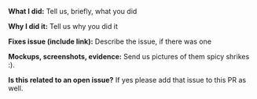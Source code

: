 **What I did:**
Tell us, briefly, what you did

**Why I did it:**
Tell us why you did it

**Fixes issue (include link):**
Describe the issue, if there was one

**Mockups, screenshots, evidence:**
Send us pictures of them spicy shrikes :).

**Is this related to an open issue?**
If yes please add that issue to this PR as well.
